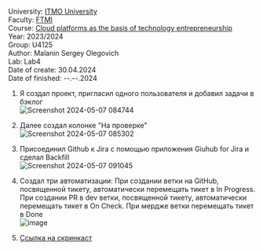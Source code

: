 University: [ITMO University](https://itmo.ru/ru/)  
Faculty: [FTMI](https://ftmi.itmo.ru/)  
Course: [Cloud platforms as the basis of technology entrepreneurship](https://itmo-ict-faculty.github.io/cloud-platforms-as-the-basis-of-technology-entrepreneurship/)  
Year: 2023/2024  
Group: U4125  
Author: Malanin Sergey Olegovich  
Lab: Lab4  
Date of create: 30.04.2024  
Date of finished: --.--.2024  
  
1. Я создал проект, пригласил одного пользователя и добавил задачи в бэклог  
![Screenshot 2024-05-07 084744](https://github.com/Aelirennnn/2023_2024-cloud-platforms-as-the-basis-of-technology-entrepreneurship-u4125-malanin_s_o/assets/125411403/b7087245-6b59-445a-b5d7-d3bb173c9d1b)  
  
2. Далее создал колонке "На проверке"  
![Screenshot 2024-05-07 085302](https://github.com/Aelirennnn/2023_2024-cloud-platforms-as-the-basis-of-technology-entrepreneurship-u4125-malanin_s_o/assets/125411403/0dddea91-4117-4401-8f7a-aeaa3be45cad)  
  
3. Присоединил Github к Jira с помощью приложения Giuhub for Jira и сделал Backfill  
![Screenshot 2024-05-07 091045](https://github.com/Aelirennnn/2023_2024-cloud-platforms-as-the-basis-of-technology-entrepreneurship-u4125-malanin_s_o/assets/125411403/ebbbee33-19da-48f0-97ee-47f43443656d)  
  
4. Создал три автоматизации: При создании ветки на GitHub, посвященной тикету, автоматически перемещать тикет в In Progress. При создании PR в dev ветки, посвященной тикету, автоматически перемещать тикет в On Check. При мердже ветки перемещать тикет в Done  
![image](https://github.com/Aelirennnn/2023_2024-cloud-platforms-as-the-basis-of-technology-entrepreneurship-u4125-malanin_s_o/assets/125411403/9f1e6def-669c-4aa5-847e-96b335688bf4)  
  
5. [Ссылка на скринкаст](https://itmo.ru/ru/)  

